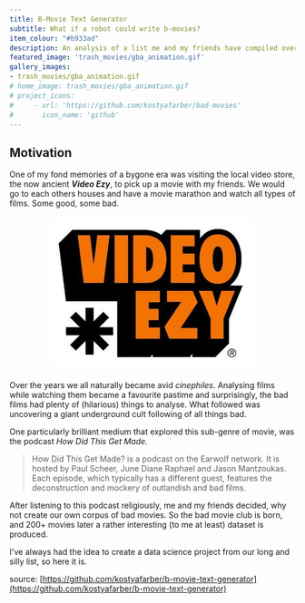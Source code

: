 ```yaml
---
title: B-Movie Text Generator
subtitle: What if a robot could write b-movies?
item_colour: "#b933ad"
description: An analysis of a list me and my friends have compiled over the years whilst watching films that we considered so bad they were good. Suffice to say, not all of them where as funny as we thought. I decided to dig deeper and find out if artificial intelligence could match these great writers.
featured_image: 'trash_movies/gba_animation.gif'
gallery_images:
- trash_movies/gba_animation.gif
# home_image: trash_movies/gba_animation.gif
# project_icons:
#     - url: 'https://github.com/kostyafarber/bad-movies'
#       icon_name: 'github'
---
```


## Motivation

One of my fond memories of a bygone era was visiting the local video store, the now ancient ***Video Ezy***, to pick up a movie with my friends. We would go
to each others houses and have a movie marathon and watch all types of films. Some good, some bad.

<p align="center">
  <img src="../images/projects/trash_movies/videoezy.jpg" style="border-radius: 25px;"/>
</p>

Over the years we all naturally became avid *cinephiles*. Analysing films while watching them became a favourite pastime and
surprisingly, the bad films had plenty of (hilarious) things to analyse. What followed was uncovering a giant underground cult following of all things
bad.

One particularly brilliant medium that explored this sub-genre of movie, was the podcast *How Did This Get Made*.

> How Did This Get Made? is a podcast on the Earwolf network. It is hosted by Paul Scheer, June Diane Raphael and Jason Mantzoukas. Each episode, which typically has a different guest, features the deconstruction and mockery of outlandish and bad films.

After listening to this podcast religiously, me and my friends decided, why not create our own corpus of bad movies. So the bad
movie club is born, and 200+ movies later a rather interesting (to me at least) dataset is produced.

I've always had the idea to create a data science project from our long and silly list, so here it is.

source: [https://github.com/kostyafarber/b-movie-text-generator](https://github.com/kostyafarber/b-movie-text-generator)
